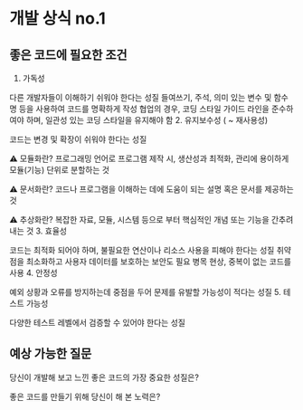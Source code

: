 # 개발 상식 no.1

## 좋은 코드에 필요한 조건

1. 가독성

다른 개발자들이 이해하기 쉬워야 한다는 성질
들여쓰기, 주석, 의미 있는 변수 및 함수명 등을 사용하여 코드를 명확하게 작성
협업의 경우, 코딩 스타일 가이드 라인을 준수하여야 하며, 일관성 있는 코딩 스타일을 유지해야 함
2. 유지보수성 ( ~ 재사용성)

코드는 변경 및 확장이 쉬워야 한다는 성질

⚠️ 모듈화란?
프로그래밍 언어로 프로그램 제작 시, 생산성과 최적화, 관리에 용이하게 모듈(기능) 단위로 분할하는 것

⚠️ 문서화란?
코드나 프로그램을 이해하는 데에 도움이 되는 설명 혹은 문서를 제공하는 것

⚠️ 추상화란?
복잡한 자료, 모듈, 시스템 등으로 부터 핵심적인 개념 또는 기능을 간추려 내는 것
3. 효율성

코드는 최적화 되어야 하며, 불필요한 연산이나 리소스 사용을 피해야 한다는 성질
취약점을 최소화하고 사용자 데이터를 보호하는 보안도 필요
병목 현상, 중복이 없는 코드를 사용
4. 안정성

예외 상황과 오류를 방지하는데 중점을 두어 문제를 유발할 가능성이 적다는 성질
5. 테스트 가능성

다양한 테스트 레벨에서 검증할 수 있어야 한다는 성질

## 예상 가능한 질문

당신이 개발해 보고 느낀 좋은 코드의 가장 중요한 성질은?

좋은 코드를 만들기 위해 당신이 해 본 노력은?
